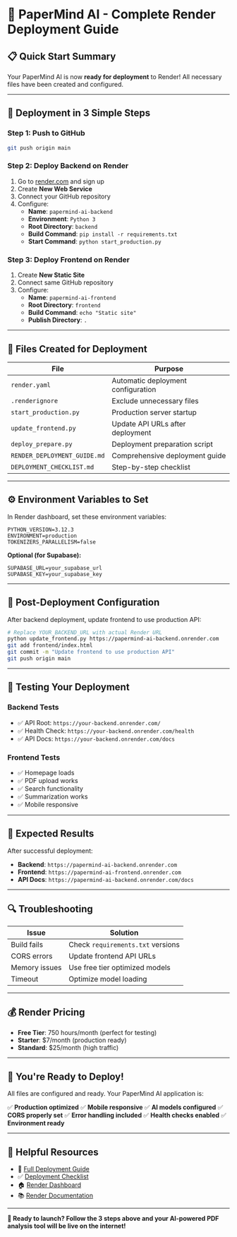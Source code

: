 # 🚀 PaperMind AI - Complete Render Deployment Guide

## 📋 **Quick Start Summary**

Your PaperMind AI is now **ready for deployment** to Render! All necessary files have been created and configured.

---

## 🎯 **Deployment in 3 Simple Steps**

### **Step 1: Push to GitHub**
```bash
git push origin main
```

### **Step 2: Deploy Backend on Render**
1. Go to [render.com](https://render.com) and sign up
2. Create **New Web Service**
3. Connect your GitHub repository
4. Configure:
   - **Name**: `papermind-ai-backend`
   - **Environment**: `Python 3`
   - **Root Directory**: `backend`
   - **Build Command**: `pip install -r requirements.txt`
   - **Start Command**: `python start_production.py`

### **Step 3: Deploy Frontend on Render**
1. Create **New Static Site**
2. Connect same GitHub repository
3. Configure:
   - **Name**: `papermind-ai-frontend`
   - **Root Directory**: `frontend`
   - **Build Command**: `echo "Static site"`
   - **Publish Directory**: `.`

---

## 📁 **Files Created for Deployment**

| File | Purpose |
|------|---------|
| `render.yaml` | Automatic deployment configuration |
| `.renderignore` | Exclude unnecessary files |
| `start_production.py` | Production server startup |
| `update_frontend.py` | Update API URLs after deployment |
| `deploy_prepare.py` | Deployment preparation script |
| `RENDER_DEPLOYMENT_GUIDE.md` | Comprehensive deployment guide |
| `DEPLOYMENT_CHECKLIST.md` | Step-by-step checklist |

---

## ⚙️ **Environment Variables to Set**

In Render dashboard, set these environment variables:

```
PYTHON_VERSION=3.12.3
ENVIRONMENT=production
TOKENIZERS_PARALLELISM=false
```

**Optional (for Supabase):**
```
SUPABASE_URL=your_supabase_url
SUPABASE_KEY=your_supabase_key
```

---

## 🔧 **Post-Deployment Configuration**

After backend deployment, update frontend to use production API:

```bash
# Replace YOUR_BACKEND_URL with actual Render URL
python update_frontend.py https://papermind-ai-backend.onrender.com
git add frontend/index.html
git commit -m "Update frontend to use production API"
git push origin main
```

---

## 🧪 **Testing Your Deployment**

### **Backend Tests**
- ✅ API Root: `https://your-backend.onrender.com/`
- ✅ Health Check: `https://your-backend.onrender.com/health`
- ✅ API Docs: `https://your-backend.onrender.com/docs`

### **Frontend Tests**
- ✅ Homepage loads
- ✅ PDF upload works
- ✅ Search functionality
- ✅ Summarization works
- ✅ Mobile responsive

---

## 🎯 **Expected Results**

After successful deployment:

- **Backend**: `https://papermind-ai-backend.onrender.com`
- **Frontend**: `https://papermind-ai-frontend.onrender.com`
- **API Docs**: `https://papermind-ai-backend.onrender.com/docs`

---

## 🔍 **Troubleshooting**

| Issue | Solution |
|-------|----------|
| Build fails | Check `requirements.txt` versions |
| CORS errors | Update frontend API URLs |
| Memory issues | Use free tier optimized models |
| Timeout | Optimize model loading |

---

## 💰 **Render Pricing**

- **Free Tier**: 750 hours/month (perfect for testing)
- **Starter**: $7/month (production ready)
- **Standard**: $25/month (high traffic)

---

## 🎉 **You're Ready to Deploy!**

All files are configured and ready. Your PaperMind AI application is:

✅ **Production optimized**
✅ **Mobile responsive** 
✅ **AI models configured**
✅ **CORS properly set**
✅ **Error handling included**
✅ **Health checks enabled**
✅ **Environment ready**

---

## 🔗 **Helpful Resources**

- 📖 [Full Deployment Guide](./RENDER_DEPLOYMENT_GUIDE.md)
- ✅ [Deployment Checklist](./DEPLOYMENT_CHECKLIST.md)
- 🏠 [Render Dashboard](https://dashboard.render.com)
- 📚 [Render Documentation](https://render.com/docs)

---

**🚀 Ready to launch? Follow the 3 steps above and your AI-powered PDF analysis tool will be live on the internet!**
